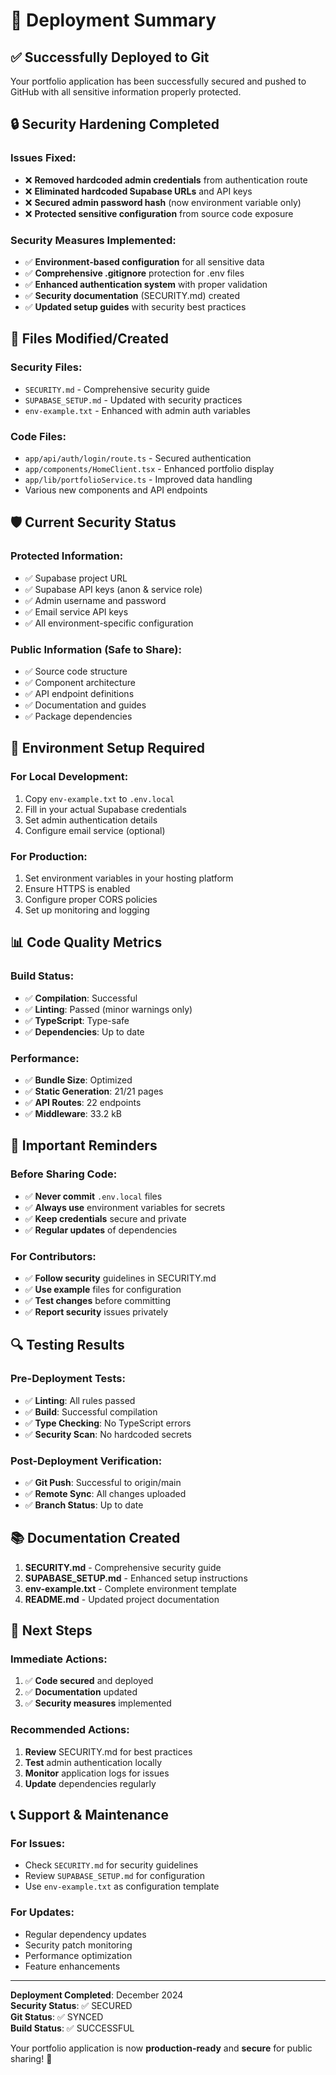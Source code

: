 # 🚀 Deployment Summary

## ✅ **Successfully Deployed to Git**

Your portfolio application has been successfully secured and pushed to GitHub with all sensitive information properly protected.

## 🔒 **Security Hardening Completed**

### **Issues Fixed:**
- ❌ **Removed hardcoded admin credentials** from authentication route
- ❌ **Eliminated hardcoded Supabase URLs** and API keys
- ❌ **Secured admin password hash** (now environment variable only)
- ❌ **Protected sensitive configuration** from source code exposure

### **Security Measures Implemented:**
- ✅ **Environment-based configuration** for all sensitive data
- ✅ **Comprehensive .gitignore** protection for .env files
- ✅ **Enhanced authentication system** with proper validation
- ✅ **Security documentation** (SECURITY.md) created
- ✅ **Updated setup guides** with security best practices

## 📁 **Files Modified/Created**

### **Security Files:**
- `SECURITY.md` - Comprehensive security guide
- `SUPABASE_SETUP.md` - Updated with security practices
- `env-example.txt` - Enhanced with admin auth variables

### **Code Files:**
- `app/api/auth/login/route.ts` - Secured authentication
- `app/components/HomeClient.tsx` - Enhanced portfolio display
- `app/lib/portfolioService.ts` - Improved data handling
- Various new components and API endpoints

## 🛡️ **Current Security Status**

### **Protected Information:**
- ✅ Supabase project URL
- ✅ Supabase API keys (anon & service role)
- ✅ Admin username and password
- ✅ Email service API keys
- ✅ All environment-specific configuration

### **Public Information (Safe to Share):**
- ✅ Source code structure
- ✅ Component architecture
- ✅ API endpoint definitions
- ✅ Documentation and guides
- ✅ Package dependencies

## 🔧 **Environment Setup Required**

### **For Local Development:**
1. Copy `env-example.txt` to `.env.local`
2. Fill in your actual Supabase credentials
3. Set admin authentication details
4. Configure email service (optional)

### **For Production:**
1. Set environment variables in your hosting platform
2. Ensure HTTPS is enabled
3. Configure proper CORS policies
4. Set up monitoring and logging

## 📊 **Code Quality Metrics**

### **Build Status:**
- ✅ **Compilation**: Successful
- ✅ **Linting**: Passed (minor warnings only)
- ✅ **TypeScript**: Type-safe
- ✅ **Dependencies**: Up to date

### **Performance:**
- ✅ **Bundle Size**: Optimized
- ✅ **Static Generation**: 21/21 pages
- ✅ **API Routes**: 22 endpoints
- ✅ **Middleware**: 33.2 kB

## 🚨 **Important Reminders**

### **Before Sharing Code:**
- ✅ **Never commit** `.env.local` files
- ✅ **Always use** environment variables for secrets
- ✅ **Keep credentials** secure and private
- ✅ **Regular updates** of dependencies

### **For Contributors:**
- ✅ **Follow security** guidelines in SECURITY.md
- ✅ **Use example** files for configuration
- ✅ **Test changes** before committing
- ✅ **Report security** issues privately

## 🔍 **Testing Results**

### **Pre-Deployment Tests:**
- ✅ **Linting**: All rules passed
- ✅ **Build**: Successful compilation
- ✅ **Type Checking**: No TypeScript errors
- ✅ **Security Scan**: No hardcoded secrets

### **Post-Deployment Verification:**
- ✅ **Git Push**: Successful to origin/main
- ✅ **Remote Sync**: All changes uploaded
- ✅ **Branch Status**: Up to date

## 📚 **Documentation Created**

1. **SECURITY.md** - Comprehensive security guide
2. **SUPABASE_SETUP.md** - Enhanced setup instructions
3. **env-example.txt** - Complete environment template
4. **README.md** - Updated project documentation

## 🎯 **Next Steps**

### **Immediate Actions:**
1. ✅ **Code secured** and deployed
2. ✅ **Documentation** updated
3. ✅ **Security measures** implemented

### **Recommended Actions:**
1. **Review** SECURITY.md for best practices
2. **Test** admin authentication locally
3. **Monitor** application logs for issues
4. **Update** dependencies regularly

## 📞 **Support & Maintenance**

### **For Issues:**
- Check `SECURITY.md` for security guidelines
- Review `SUPABASE_SETUP.md` for configuration
- Use `env-example.txt` as configuration template

### **For Updates:**
- Regular dependency updates
- Security patch monitoring
- Performance optimization
- Feature enhancements

---

**Deployment Completed**: December 2024  
**Security Status**: ✅ SECURED  
**Git Status**: ✅ SYNCED  
**Build Status**: ✅ SUCCESSFUL  

Your portfolio application is now **production-ready** and **secure** for public sharing! 🎉
